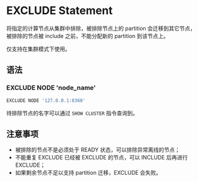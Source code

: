 # EXCLUDE Statement

将指定的计算节点从集群中排除，被排除节点上的 partition 会迁移到其它节点，被排除的节点被 include 之前，不能分配新的 partition 到该节点上。

仅支持在集群模式下使用。

## 语法

### EXCLUDE NODE 'node_name'

```SQL
EXCLUDE NODE '127.0.0.1:8360'
```

待排除节点的名字可以通过 ```SHOW CLUSTER``` 指令查询到。

## 注意事项

* 被排除的节点不是必须处于 READY 状态，可以排除异常离线的节点；
* 不能重复 EXCLUDE 已经被 EXCLUDE 的节点，可以 INCLUDE 后再进行 EXCLUDE；
* 如果剩余节点不足以支持 partition 迁移，EXCLUDE 会失败。
